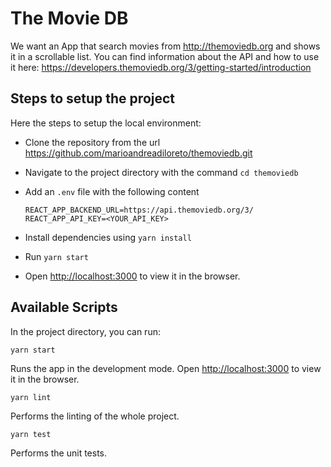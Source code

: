 # The Movie DB

We want an App that search movies from http://themoviedb.org and shows it in a scrollable list. You can find information about the API and how to use it here: https://developers.themoviedb.org/3/getting-started/introduction

## Steps to setup the project

Here the steps to setup the local environment:

- Clone the repository from the url https://github.com/marioandreadiloreto/themoviedb.git
- Navigate to the project directory with the command `cd themoviedb`
- Add an `.env` file with the following content

  ```
  REACT_APP_BACKEND_URL=https://api.themoviedb.org/3/
  REACT_APP_API_KEY=<YOUR_API_KEY>
  ```
- Install dependencies using `yarn install`
- Run `yarn start`
- Open [http://localhost:3000](http://localhost:3000) to view it in the browser.

## Available Scripts

In the project directory, you can run:

`yarn start`

Runs the app in the development mode.
Open [http://localhost:3000](http://localhost:3000) to view it in the browser.

`yarn lint`

Performs the linting of the whole project.

`yarn test`

Performs the unit tests.

